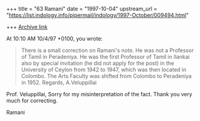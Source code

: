 +++
title = "63 Ramani"
date = "1997-10-04"
upstream_url = "https://list.indology.info/pipermail/indology/1997-October/009494.html"

+++
[Archive link](https://list.indology.info/pipermail/indology/1997-October/009494.html)

At 10:10 AM 10/4/97 +0100, you wrote:
 >There is a small correction on Ramani's note. He was not a Professor of
>Tamil in Peradeniya. He was the first Professor of Tamil in Ilankai also by
>special invitation (he did not apply for the post) in the University of
>Ceylon from 1942 to 1947, which was then located in Colombo. The Arts
>Faculty was shifted from Colombo to Peradeniya in 1952.
>Regards,
>A.Veluppillai

Prof. Veluppillai,
Sorry for my misinterpretation of the fact. Thank you very much for correcting.

Ramani



